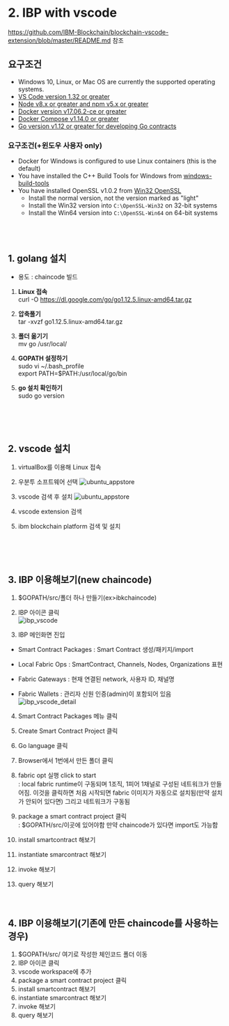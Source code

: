 # **2. IBP with vscode**
https://github.com/IBM-Blockchain/blockchain-vscode-extension/blob/master/README.md 참조

## **요구조건**
- Windows 10, Linux, or Mac OS are currently the supported operating systems.
- [VS Code version 1.32 or greater](https://code.visualstudio.com)
- [Node v8.x or greater and npm v5.x or greater](https://nodejs.org/en/download/)
- [Docker version v17.06.2-ce or greater](https://www.docker.com/get-docker)
- [Docker Compose v1.14.0 or greater](https://docs.docker.com/compose/install/)
- [Go version v1.12 or greater for developing Go contracts](https://golang.org/dl/)

### **요구조건(+윈도우 사용자 only)**
- Docker for Windows is configured to use Linux containers (this is the default)
- You have installed the C++ Build Tools for Windows from [windows-build-tools](https://github.com/felixrieseberg/windows-build-tools#windows-build-tools)
- You have installed OpenSSL v1.0.2 from [Win32 OpenSSL](http://slproweb.com/products/Win32OpenSSL.html)
  - Install the normal version, not the version marked as "light"
  - Install the Win32 version into `C:\OpenSSL-Win32` on 32-bit systems
  - Install the Win64 version into `C:\OpenSSL-Win64` on 64-bit systems
<br><br><br><br>



## **1. golang 설치**
- 용도 : chaincode 빌드 

1. **Linux 접속**<br>
curl -O https://dl.google.com/go/go1.12.5.linux-amd64.tar.gz

2. **압축풀기**<br>
tar -xvzf go1.12.5.linux-amd64.tar.gz

3. **폴더 옮기기**<br>
mv go /usr/local/

4. **GOPATH 설정하기**<br>
sudo  vi ~/.bash_profile<br>
export PATH=$PATH:/usr/local/go/bin

5. **go 설치 확인하기**<br>
sudo go version
<br><br><br><br><br>  

## **2. vscode 설치**
1. virtualBox를 이용해 Linux 접속

2. 우분투 소프트웨어 선택
![ubuntu_appstore](./image/ubuntu_appstore.png)<br>

3. vscode 검색 후 설치
![ubuntu_appstore](./image/ubuntu_appstore.png)<br>

4. vscode extension 검색<br>
5. ibm blockchain platform 검색 및 설치
<br><br><br><br><br> 

## **3. IBP 이용해보기(new chaincode)**
1. $GOPATH/src/폴더 하나 만들기(ex>ibkchaincode)

2. IBP 아이콘 클릭<br>
![ibp_vscode](./image/ibp_vscode.png)<br>

3. IBP 메인화면 진입
- Smart Contract Packages
: Smart Contract 생성/패키지/import 
- Local Fabric Ops
: SmartContract, Channels, Nodes, Organizations 표현
- Fabric Gateways
: 현재 연결된 network, 사용자 ID, 채널명

- Fabric Wallets
: 관리자 신원 인증(admin)이 포함되어 있음
![ibp_vscode_detail](./image/ibp_vscode_detail.png)<br>

4. Smart Contract Packages 메뉴 클릭
5. Create Smart Contract Project 클릭
6. Go language 클릭
7. Browser에서 1번에서 만든 폴더 클릭

8. fabric opt 실행 click to start<br>
 : local fabric runtime이 구동되며
1조직, 1피어 1채널로 구성된 네트워크가 만들어짐. 이것을 클릭하면 처음 시작되면 fabric 이미지가 자동으로 설치됨(만약 설치가 안되어 있다면) 그리고 네트워크가 구동됨

9. package a smart contract project 클릭<br>
: $GOPATH/src/이곳에 있어야함
만약 chaincode가 있다면 import도 가능함

5. install smartcontract 해보기<br> 
6. instantiate smarcontract 해보기<br>
7. invoke 해보기
8. query 해보기
<br><br><br>

## **4. IBP 이용해보기(기존에 만든 chaincode를 사용하는 경우)**
1. $GOPATH/src/ 여기로 작성한 체인코드 폴더 이동<br>
3. IBP 아이콘 클릭<br>
4. vscode workspace에 추가<br>
5. package a smart contract project 클릭<br>
6. install smartcontract 해보기<br> 
7. instantiate smarcontract 해보기<br>
8. invoke 해보기<br>
9. query 해보기<br>